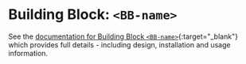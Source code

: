 # Building Block: `<BB-name>`

See the [documentation for Building Block `<BB-name>`](https://eoepca.readthedocs.io/projects/template){:target="_blank"} which provides full details - including design, installation and usage information.
